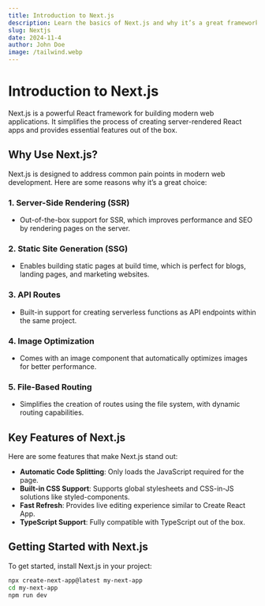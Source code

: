 ```yaml
---
title: Introduction to Next.js
description: Learn the basics of Next.js and why it’s a great framework for building React applications.
slug: Nextjs
date: 2024-11-4
author: John Doe
image: /tailwind.webp
---
```


# Introduction to Next.js

Next.js is a powerful React framework for building modern web applications. It simplifies the process of creating server-rendered React apps and provides essential features out of the box.

## Why Use Next.js?

Next.js is designed to address common pain points in modern web development. Here are some reasons why it’s a great choice:

### 1. **Server-Side Rendering (SSR)**

- Out-of-the-box support for SSR, which improves performance and SEO by rendering pages on the server.

### 2. **Static Site Generation (SSG)**

- Enables building static pages at build time, which is perfect for blogs, landing pages, and marketing websites.

### 3. **API Routes**

- Built-in support for creating serverless functions as API endpoints within the same project.

### 4. **Image Optimization**

- Comes with an image component that automatically optimizes images for better performance.

### 5. **File-Based Routing**

- Simplifies the creation of routes using the file system, with dynamic routing capabilities.

## Key Features of Next.js

Here are some features that make Next.js stand out:

- **Automatic Code Splitting**: Only loads the JavaScript required for the page.
- **Built-in CSS Support**: Supports global stylesheets and CSS-in-JS solutions like styled-components.
- **Fast Refresh**: Provides live editing experience similar to Create React App.
- **TypeScript Support**: Fully compatible with TypeScript out of the box.

## Getting Started with Next.js

To get started, install Next.js in your project:

```bash showLineNumbers
npx create-next-app@latest my-next-app
cd my-next-app
npm run dev
```

